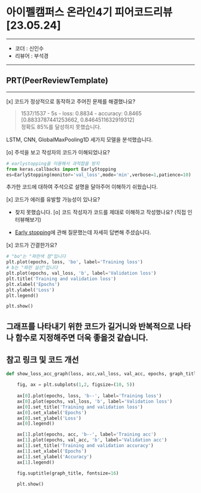 # 아이펠캠퍼스 온라인4기 피어코드리뷰[23.05.24]
---
- 코더 : 신인수
- 리뷰어 : 부석경
---
## PRT(PeerReviewTemplate)
---
[x] 코드가 정상적으로 동작하고 주어진 문제를 해결했나요?  
> 1537/1537 - 5s - loss: 0.8834 - accuracy: 0.8465   
> [0.8833787441253662, 0.8464511632919312]   
정확도 85%를 달성하지 못했습니다.

LSTM, CNN, GlobalMaxPooling1D 세가지 모델을 분석했습니다.

[o] 주석을 보고 작성자의 코드가 이해되었나요?  
```python
# earlystopping을 이용해서 과적합을 방지
from keras.callbacks import EarlyStopping
es=EarlyStopping(monitor='val_loss',mode='min',verbose=1,patience=10)
```
추가한 코드에 대하여 주석으로 설명을 달아주어 이해하기 쉬웠습니다.

[x] 코드가 에러를 유발할 가능성이 있나요?  
* 찾지 못했습니다. 
[o] 코드 작성자가 코드를 제대로 이해하고 작성했나요? (직접 인터뷰해보기)  

* [Early stopping](https://keras.io/api/callbacks/early_stopping/)에 관해 질문했는데 자세히 답변해 주셨습니다.
  
[x] 코드가 간결한가요?  
```python
# "bo"는 "파란색 점"입니다
plt.plot(epochs, loss, 'bo', label='Training loss')
# b는 "파란 실선"입니다
plt.plot(epochs, val_loss, 'b', label='Validation loss')
plt.title('Training and validation loss')
plt.xlabel('Epochs')
plt.ylabel('Loss')
plt.legend()

plt.show()
```
그래프를 나타내기 위한 코드가 길거니와 반복적으로 나타나 함수로 지정해주면 더욱 좋을것 같습니다.
---
## 참고 링크 및 코드 개선  
```python
def show_loss_acc_graph(loss, acc,val_loss, val_acc, epochs, graph_title='Loss and Accuracy'):

    fig, ax = plt.subplots(1,2, figsize=(10, 5))
    
    ax[0].plot(epochs, loss, 'b--', label='Training loss')
    ax[0].plot(epochs, val_loss, 'b', label='Validation loss')
    ax[0].set_title('Training and validation loss')
    ax[0].set_xlabel('Epochs')
    ax[0].set_ylabel('Loss')
    ax[0].legend()

    ax[1].plot(epochs, acc, 'b--', label='Training acc')
    ax[1].plot(epochs, val_acc, 'b', label='Validation acc')
    ax[1].set_title('Training and validation accuracy')
    ax[1].set_xlabel('Epochs')
    ax[1].set_ylabel('Accuracy')
    ax[1].legend()
    
    fig.suptitle(graph_title, fontsize=16)

    plt.show()
```
